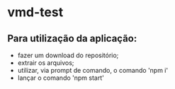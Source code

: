 # vmd-test

## Para utilização da aplicação:
- fazer um download do repositório;
- extrair os arquivos;
- utilizar, via prompt de comando, o comando 'npm i'
- lançar o comando 'npm start'

